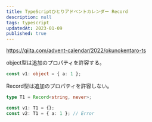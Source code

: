 ```yaml
---
title: TypeScriptひとりアドベントカレンダー Record
description: null
tags: typescript
updatedAt: 2023-01-09
published: true
---
```


https://qiita.com/advent-calendar/2022/okunokentaro-ts

object型は追加のプロパティを許容する。

```ts
const v1: object = { a: 1 };
```

Record型は追加のプロパティを許容しない。

```ts
type T1 = Record<string, never>;

const v1: T1 = {};
const v2: T1 = { a: 1 }; // Error
```
